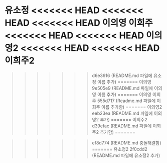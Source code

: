 유소정
<<<<<<< HEAD
<<<<<<< HEAD
<<<<<<< HEAD
이의영
이희주
<<<<<<< HEAD
<<<<<<< HEAD
이의영2
<<<<<<< HEAD
<<<<<<< HEAD
이희주2
=======
>>>>>>> d6e3916 (README.md 파일에 유소정 이름 추가)
=======
이의영
>>>>>>> 9e505e9 (README.md 파일에 이의영 이름 추가)
=======
이의영
이희주
>>>>>>> 555d717 (Readme.md 파일에 이희주 이름 추가함)
=======
이의영2
>>>>>>> eeb23ea (README.md 파일에 이의영2 추가)
=======
이희주2
>>>>>>> d39efac (README.md 파일에 이희주2 추가함)
=======

>>>>>>> ef8d774 (README.md 충돌해결함)
=======
유소정2
>>>>>>> 2f0cdd2 (README.md 파일에 유소정2 추가)
